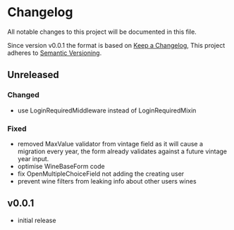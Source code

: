 # Changelog

All notable changes to this project will be documented in this file.

Since version v0.0.1 the format is based on [Keep a Changelog](https://keepachangelog.com/en/1.0.0/),
This project adheres to [Semantic Versioning](https://semver.org/spec/v2.0.0.html).

## Unreleased

### Changed

- use LoginRequiredMiddleware instead of LoginRequiredMixin

### Fixed

- removed MaxValue validator from vintage field as it will cause a migration
every year, the form already validates against a future vintage year input.
- optimise WineBaseForm code
- fix OpenMultipleChoiceField not adding the creating user 
- prevent wine filters from leaking info about other users wines

## v0.0.1
- initial release
